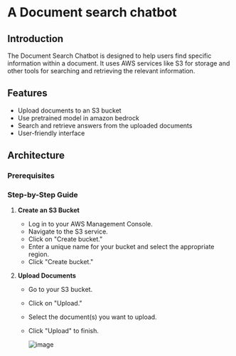 # A Document search chatbot

## Introduction

The Document Search Chatbot is designed to help users find specific information within a document. It uses AWS services like S3 for storage and other tools for searching and retrieving the relevant information.

## Features

- Upload documents to an S3 bucket
- Use pretrained model in amazon bedrock
- Search and retrieve answers from the uploaded documents
- User-friendly interface

## Architecture

### Prerequisites

### Step-by-Step Guide

1. **Create an S3 Bucket**

   - Log in to your AWS Management Console.
   - Navigate to the S3 service.
   - Click on "Create bucket."
   - Enter a unique name for your bucket and select the appropriate region.
   - Click "Create bucket."
     

2. **Upload Documents**

   - Go to your S3 bucket.
   - Click on "Upload."
   - Select the document(s) you want to upload.
   - Click "Upload" to finish.
  
     ![image](https://github.com/user-attachments/assets/10a8e7e3-ba5a-44f4-ba6c-94fddad6cec6)



